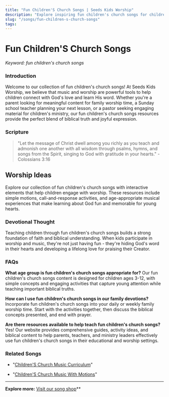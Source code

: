 ```yaml
---
title: "Fun Children'S Church Songs | Seeds Kids Worship"
description: "Explore inspiring fun children's church songs for children's worship and faith development. Biblical music resources for families and ministry."
slug: "/songs/fun-children-s-church-songs"
tags:
---
```


# Fun Children'S Church Songs

_Keyword: fun children's church songs_

### Introduction

Welcome to our collection of fun children's church songs! At Seeds Kids Worship, we believe that music and worship are powerful tools to help children connect with God's love and learn His word. Whether you're a parent looking for meaningful content for family worship time, a Sunday school teacher planning your next lesson, or a pastor seeking engaging material for children's ministry, our fun children's church songs resources provide the perfect blend of biblical truth and joyful expression.

### Scripture

> "Let the message of Christ dwell among you richly as you teach and admonish one another with all wisdom through psalms, hymns, and songs from the Spirit, singing to God with gratitude in your hearts." - Colossians 3:16

## Worship Ideas

Explore our collection of fun children's church songs with interactive elements that help children engage with worship. These resources include simple motions, call-and-response activities, and age-appropriate musical experiences that make learning about God fun and memorable for young hearts.

### Devotional Thought

Teaching children through fun children's church songs builds a strong foundation of faith and biblical understanding. When kids participate in worship and music, they're not just having fun - they're hiding God's word in their hearts and developing a lifelong love for praising their Creator.

### FAQs

**What age group is fun children's church songs appropriate for?**
Our fun children's church songs content is designed for children ages 3-12, with simple concepts and engaging activities that capture young attention while teaching important biblical truths.

**How can I use fun children's church songs in our family devotions?**
Incorporate fun children's church songs into your daily or weekly family worship time. Start with the activities together, then discuss the biblical concepts presented, and end with prayer.

**Are there resources available to help teach fun children's church songs?**
Yes! Our website provides comprehensive guides, activity ideas, and biblical content to help parents, teachers, and ministry leaders effectively use fun children's church songs in their educational and worship settings.

### Related Songs

- "[Children'S Church Music Curriculum](/songs/children-s-church-music-curriculum/)"

- "[Children'S Church Music With Motions](/songs/children-s-church-music-with-motions/)"

---

**Explore more:** [Visit our song shop](https://seedskidsworship.com/shop)**

<!-- Schema Markup -->
<script type="application/ld+json">
{
  "@context": "https://schema.org",
  "@type": "MusicRecording",
  "name": "Fun Children'S Church Songs",
  "byArtist": {
    "@type": "MusicGroup",
    "name": "Seeds Kids Worship"
  },
  "isFamilyFriendly": true,
  "url": "https://seedskidsworship.com/songs/fun-children-s-church-songs/"
}
</script>